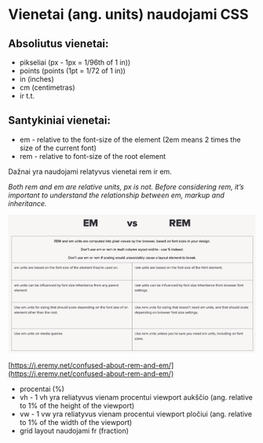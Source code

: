 # Vienetai (ang. units) naudojami CSS

Absoliutus vienetai:
---
* pikseliai (px - 1px = 1/96th of 1 in))
* points (points (1pt = 1/72 of 1 in))
* in (inches)
* cm (centimetras)
* ir t.t.

Santykiniai vienetai:
---
* em - relative to the font-size of the element (2em means 2 times the size of the current font)
* rem - relative to font-size of the root element

Dažnai yra naudojami relatyvus vienetai rem ir em.

*Both rem and em are relative units, px is not. Before considering rem, it’s important to understand the relationship between em, markup and inheritance.*

![rem em](./image/rem-em.png)

[https://j.eremy.net/confused-about-rem-and-em/](https://j.eremy.net/confused-about-rem-and-em/)

* procentai (%)
* vh - 1 vh yra reliatyvus vienam procentui viewport aukščio (ang. relative to 1% of the height of the viewport)
* vw - 1 vw yra reliatyvus vienam procentui viewport pločiui (ang. relative to 1% of the width of the viewport)
* grid layout naudojami fr (fraction)
  